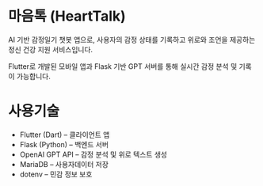 # 마음톡 (HeartTalk)

AI 기반 감정일기 챗봇 앱으로, 사용자의 감정 상태를 기록하고 위로와 조언을 제공하는 정신 건강 지원 서비스입니다.

Flutter로 개발된 모바일 앱과 Flask 기반 GPT 서버를 통해 실시간 감정 분석 및 기록이 가능합니다.

# 사용기술
- Flutter (Dart) – 클라이언트 앱
- Flask (Python) – 백엔드 서버
- OpenAI GPT API – 감정 분석 및 위로 텍스트 생성
- MariaDB – 사용자데이터 저장
- dotenv – 민감 정보 보호